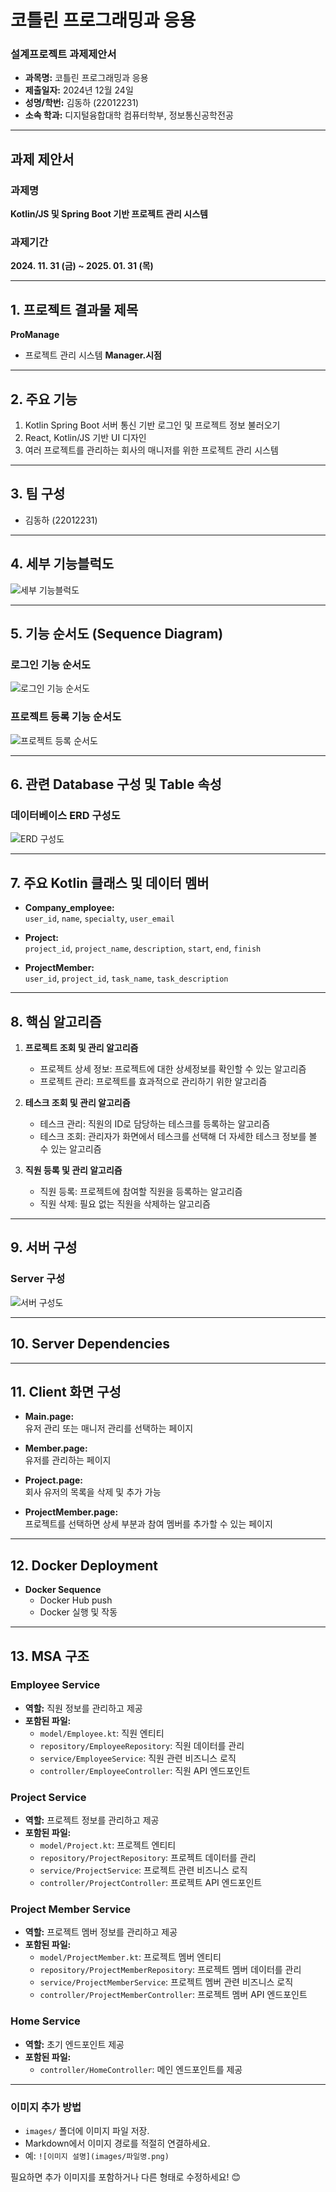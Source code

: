 # 코틀린 프로그래밍과 응용  
### 설계프로젝트 과제제안서  

- **과목명:** 코틀린 프로그래밍과 응용  
- **제출일자:** 2024년 12월 24일  
- **성명/학번:** 김동하 (22012231)  
- **소속 학과:** 디지털융합대학 컴퓨터학부, 정보통신공학전공  

---

## 과제 제안서  

### 과제명  
**Kotlin/JS 및 Spring Boot 기반 프로젝트 관리 시스템**  

### 과제기간  
**2024. 11. 31 (금) ~ 2025. 01. 31 (목)**  

---

## 1. 프로젝트 결과물 제목  
**ProManage**  
- 프로젝트 관리 시스템 **Manager.시점**

---

## 2. 주요 기능  
1. Kotlin Spring Boot 서버 통신 기반 로그인 및 프로젝트 정보 불러오기  
2. React, Kotlin/JS 기반 UI 디자인  
3. 여러 프로젝트를 관리하는 회사의 매니저를 위한 프로젝트 관리 시스템  

---

## 3. 팀 구성  
- 김동하 (22012231)

---

## 4. 세부 기능블럭도  

![세부 기능블럭도](images/기능블럭도.png)

---

## 5. 기능 순서도 (Sequence Diagram)  

### 로그인 기능 순서도  
![로그인 기능 순서도](images/로그인_순서도.png)

### 프로젝트 등록 기능 순서도  
![프로젝트 등록 순서도](images/프로젝트_등록_순서도.png)

---

## 6. 관련 Database 구성 및 Table 속성  

### 데이터베이스 ERD 구성도  
![ERD 구성도](images/ERD.png)

---

## 7. 주요 Kotlin 클래스 및 데이터 멤버  

- **Company_employee:**  
  `user_id`, `name`, `specialty`, `user_email`  

- **Project:**  
  `project_id`, `project_name`, `description`, `start`, `end`, `finish`  

- **ProjectMember:**  
  `user_id`, `project_id`, `task_name`, `task_description`  

---

## 8. 핵심 알고리즘  

1. **프로젝트 조회 및 관리 알고리즘**  
   - 프로젝트 상세 정보: 프로젝트에 대한 상세정보를 확인할 수 있는 알고리즘  
   - 프로젝트 관리: 프로젝트를 효과적으로 관리하기 위한 알고리즘  

2. **테스크 조회 및 관리 알고리즘**  
   - 테스크 관리: 직원의 ID로 담당하는 테스크를 등록하는 알고리즘  
   - 테스크 조회: 관리자가 화면에서 테스크를 선택해 더 자세한 테스크 정보를 볼 수 있는 알고리즘  

3. **직원 등록 및 관리 알고리즘**  
   - 직원 등록: 프로젝트에 참여할 직원을 등록하는 알고리즘  
   - 직원 삭제: 필요 없는 직원을 삭제하는 알고리즘  

---

## 9. 서버 구성  
### Server 구성  
![서버 구성도](images/서버구성.png)

---

## 10. Server Dependencies  

---

## 11. Client 화면 구성  

- **Main.page:**  
  유저 관리 또는 매니저 관리를 선택하는 페이지  

- **Member.page:**  
  유저를 관리하는 페이지  

- **Project.page:**  
  회사 유저의 목록을 삭제 및 추가 가능  

- **ProjectMember.page:**  
  프로젝트를 선택하면 상세 부분과 참여 멤버를 추가할 수 있는 페이지  

---

## 12. Docker Deployment  
- **Docker Sequence**  
  - Docker Hub push  
  - Docker 실행 및 작동  

---

## 13. MSA 구조  

### **Employee Service**  
- **역할:** 직원 정보를 관리하고 제공  
- **포함된 파일:**  
  - `model/Employee.kt`: 직원 엔티티  
  - `repository/EmployeeRepository`: 직원 데이터를 관리  
  - `service/EmployeeService`: 직원 관련 비즈니스 로직  
  - `controller/EmployeeController`: 직원 API 엔드포인트  

### **Project Service**  
- **역할:** 프로젝트 정보를 관리하고 제공  
- **포함된 파일:**  
  - `model/Project.kt`: 프로젝트 엔티티  
  - `repository/ProjectRepository`: 프로젝트 데이터를 관리  
  - `service/ProjectService`: 프로젝트 관련 비즈니스 로직  
  - `controller/ProjectController`: 프로젝트 API 엔드포인트  

### **Project Member Service**  
- **역할:** 프로젝트 멤버 정보를 관리하고 제공  
- **포함된 파일:**  
  - `model/ProjectMember.kt`: 프로젝트 멤버 엔티티  
  - `repository/ProjectMemberRepository`: 프로젝트 멤버 데이터를 관리  
  - `service/ProjectMemberService`: 프로젝트 멤버 관련 비즈니스 로직  
  - `controller/ProjectMemberController`: 프로젝트 멤버 API 엔드포인트  

### **Home Service**  
- **역할:** 초기 엔드포인트 제공  
- **포함된 파일:**  
  - `controller/HomeController`: 메인 엔드포인트를 제공  

---

### **이미지 추가 방법**
- `images/` 폴더에 이미지 파일 저장.
- Markdown에서 이미지 경로를 적절히 연결하세요.
- 예: `![이미지 설명](images/파일명.png)`

필요하면 추가 이미지를 포함하거나 다른 형태로 수정하세요! 😊
